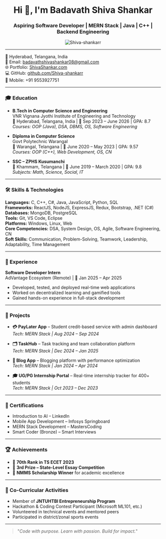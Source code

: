 <h1 align="center">Hi 👋, I'm Badavath Shiva Shankar</h1>
<h3 align="center">Aspiring Software Developer | MERN Stack | Java | C++ | Backend Engineering</h3>

<p align="center">
  <img src="https://komarev.com/ghpvc/?username=Shiva-shankarr&label=Profile%20views&color=0e75b6&style=flat" alt="Shiva-shankarr" />
</p>

---

📍 Hyderabad, Telangana, India  
📧 Email: badavathshivashankar08@gmail.com  
🌐 Portfolio: [ShivaShankar.com](https://my-portfolio-nine-omega-91.vercel.app/)  
💻 GitHub: [github.com/Shiva-shankarr](https://github.com/Shiva-shankarr)  
📱 Mobile: +91 9553927751  

---

### 🎓 Education

- **B.Tech in Computer Science and Engineering**  
  VNR Vignana Jyothi Institute of Engineering and Technology  
  📍 Hyderabad, Telangana, India | 📅 Sep 2023 – June 2026 | GPA: 8.7  
  _Courses: OOP (Java), DSA, DBMS, OS, Software Engineering_

- **Diploma in Computer Science**  
  Govt Polytechnic Warangal  
  📍 Warangal, Telangana | 📅 June 2020 – May 2023 | GPA: 9.57  
  _Courses: OOP (C++), Web Development, OS, CN_

- **SSC – ZPHS Kusumanchi**  
  📍 Khammam, Telangana | 📅 June 2019 – March 2020 | GPA: 9.8  
  _Subjects: Math, Science, Social, IT_

---

### 🛠 Skills & Technologies

**Languages:** C, C++, C#, Java, JavaScript, Python, SQL  
**Frameworks:** ReactJS, NodeJS, ExpressJS, Redux, Bootstrap, .NET (C#)  
**Databases:** MongoDB, PostgreSQL  
**Tools:** Git, VS Code, Eclipse  
**Platforms:** Windows, Linux, Web  
**Core Competencies:** DSA, System Design, OS, Agile, Software Engineering, CN  
**Soft Skills:** Communication, Problem-Solving, Teamwork, Leadership, Adaptability, Time Management

---

### 💼 Experience

**Software Developer Intern**  
AdVantage Ecosystem (Remote) | 📅 Jan 2025 – Apr 2025  
- Developed, tested, and deployed real-time web applications  
- Worked on decentralized learning and gamified tools  
- Gained hands-on experience in full-stack development

---

### 🚀 Projects

- **💳 PayLater App** – Student credit-based service with admin dashboard  
  _Tech: MERN Stack | Aug 2024 – Sep 2024_

- **🗂️ TaskHub** – Task tracking and team collaboration platform  
  _Tech: MERN Stack | Dec 2024 – Jan 2025_

- **📝 Blog App** – Blogging platform with performance optimization  
  _Tech: MERN Stack | Jan 2024 – Apr 2024_

- **🎓 UG/PG Internship Portal** – Real-time internship tracker for 400+ students  
  _Tech: MERN Stack | Oct 2023 – Dec 2023_

---

### 📜 Certifications

- Introduction to AI – LinkedIn  
- Mobile App Development – Infosys Springboard  
- MERN Stack Development – MastersCoding  
- Smart Coder (Bronze) – Smart Interviews

---

### 🏆 Achievements

- 🥇 **70th Rank in TS ECET 2023**  
- 🥉 **3rd Prize – State-Level Essay Competition**  
- 🏅 **NMMS Scholarship Winner** for academic excellence  

---

### 🧠 Co-Curricular Activities

- Member of **JNTUHTBI Entrepreneurship Program**  
- Hackathon & Coding Contest Participant (Microsoft ML101, etc.)  
- Volunteered in technical events and mentored peers  
- Participated in district/zonal sports events

---

> "_Code with purpose. Learn with passion. Build for impact._"
